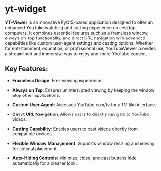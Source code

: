 # yt-widget

**YT-Viewer** is an innovative PyQt5-based application designed to offer an enhanced YouTube watching and casting experience on desktop computers. It combines essential features such as a frameless window, always-on-top functionality, and direct URL navigation with advanced capabilities like custom user-agent settings and casting options. Whether for entertainment, education, or professional use, YouTubeViewer provides a streamlined and immersive way to enjoy and share YouTube content.

## Key Features:

- **Frameless Design**: Free viewing experience.

- **Always on Top**: Ensures uninterrupted viewing by keeping the window atop other applications.

- **Custom User-Agent**: Accesses YouTube.com/tv for a TV-like interface.

- **Direct URL Navigation**: Allows users to directly navigate to YouTube videos.

- **Casting Capability**: Enables users to cast videos directly from compatible devices.

- **Flexible Window Management**: Supports window resizing and moving for optimal placement.

- **Auto-Hiding Controls**: Minimize, close, and cast buttons hide automatically for a cleaner look.
